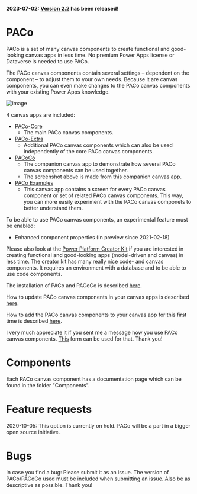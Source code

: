 **2023-07-02: [Version 2.2](./Releases/Release%20notes.md) has been released!**

# PACo
PACo is a set of many canvas components to create functional and good-looking canvas apps in less time. No premium Power Apps license or Dataverse is needed to use PACo.

The PACo canvas components contain several settings – dependent on the component – to adjust them to your own needs. Because it are canvas components, you can even make changes to the PACo canvas components with your existing Power Apps knowledge.

![image](https://user-images.githubusercontent.com/35654198/235967420-88eef7b5-8769-4df0-98c9-a99d27d331e0.png)

4 canvas apps are included:
- [PACo-Core](./Components/Core)
  - The main PACo canvas components.
- [PACo-Extra](./Components/Extra)
  - Additional PACo canvas components which can also be used independently of the core PACo canvas components.
- [PACoCo](./Documentation/PACoCo.md)
  - The companion canvas app to demonstrate how several PACo canvas components can be used together.
  - The screenshot above is made from this companion canvas app.
- [PACo Examples](./Documentation/PACo%20Examples.md)
  - This canvas app contains a screen for every PACo canvas component or set of related PACo canvas components. This way, you can more easily experiment with the PACo canvas componets to better understand them.

To be able to use PACo canvas components, an experimental feature must be enabled:

- Enhanced component properties (In preview since 2021-02-18)

Please also look at the [Power Platform Creator Kit](https://learn.microsoft.com/power-platform/guidance/creator-kit/overview) if you are interested in creating functional and good-looking apps (model-driven and canvas) in less time. The creator kit has many really nice code- and canvas components. It requires an environment with a database and to be able to use code components.

The installation of PACo and PACoCo is described [here](./Documentation/Installation.md).

How to update PACo canvas components in your canvas apps is described [here](./Documentation/How%20to%20update%20PACo%20canvas%20components.md).

How to add the PACo canvas components to your canvas app for this first time is described [here](./Documentation/How%20to%20add%20PACo%20canvas%20components%20to%20your%20canvas%20app%20for%20the%20first%20time.md).

I very much appreciate it if you sent me a message how you use PACo canvas components. [This](https://www.formsandflows.nl/using-paco/) form can be used for that. Thank you!

# Components

Each PACo canvas component has a documentation page which can be found in the folder "Components".

# Feature requests

2020-10-05: This option is currently on hold. PACo will be a part in a bigger open source initiative.

# Bugs
In case you find a bug: Please submit it as an issue. The version of PACo/PACoCo used must be included when submitting an issue. Also be as descriptive as possible. Thank you!
